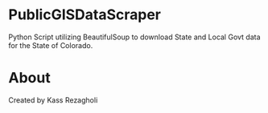 # PublicGISDataScraper
Python Script utilizing BeautifulSoup to download State and Local Govt data for the State of Colorado.
# About
Created by Kass Rezagholi

